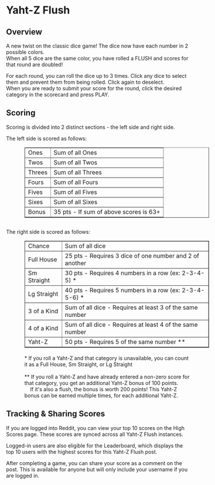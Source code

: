 # Yaht-Z Flush

## Overview
A new twist on the classic dice game! The dice now have each number in 2 possible colors.\
When all 5 dice are the same color, you have rolled a FLUSH and scores for that round are doubled!

For each round, you can roll the dice up to 3 times. Click any dice to select them and prevent them from being rolled. Click again to deselect.\
When you are ready to submit your score for the round, click the desired category in the scorecard and press PLAY.

## Scoring
Scoring is divided into 2 distinct sections - the left side and right side.

The left side is scored as follows:

<table border="1" style="margin-left:50px; margin-bottom:30px">
    <tr>
        <td>Ones</td>
        <td>Sum of all Ones</td>
    </tr>
    <tr>
        <td>Twos</td>
        <td>Sum of all Twos</td>
    </tr>
    <tr>
        <td>Threes</td>
        <td>Sum of all Threes</td>
    </tr>
    <tr>
        <td>Fours</td>
        <td>Sum of all Fours</td>
    </tr>
    <tr>
        <td>Fives</td>
        <td>Sum of all Fives</td>
    </tr>
    <tr>
        <td>Sixes</td>
        <td>Sum of all Sixes</td>
    </tr>
    <tr>
        <td>Bonus</td>
        <td>35 pts - If sum of above scores is 63+</td>
    </tr>
</table>


The right side is scored as follows:

<table border="1" style="margin-left:50px; margin-bottom:20px">
    <tr>
        <td>Chance</td>
        <td>Sum of all dice</td>
    </tr>
    <tr>
        <td>Full House</td>
        <td>25 pts - Requires 3 dice of one number and 2 of another</td>
    </tr>
    <tr>
        <td>Sm Straight</td>
        <td>30 pts - Requires 4 numbers in a row (ex: 2-3-4-5) *</td>
    </tr>
    <tr>
        <td>Lg Straight</td>
        <td>40 pts - Requires 5 numbers in a row (ex: 2-3-4-5-6) *</td>
    </tr>
    <tr>
        <td>3 of a Kind</td>
        <td>Sum of all dice - Requires at least 3 of the same number</td>
    </tr>
    <tr>
        <td>4 of a Kind</td>
        <td>Sum of all dice - Requires at least 4 of the same number</td>
    </tr>
    <tr>
        <td>Yaht-Z</td>
        <td>50 pts - Requires 5 of the same number **</td>
    </tr>
</table>

<p style="margin-left: 50px">
* If you roll a Yaht-Z and that category is unavailable, you can count it as a Full House, Sm Straight, or Lg Straight
<br/><br/>
** If you roll a Yaht-Z and have already entered a non-zero score for that category,  you get an additional Yaht-Z bonus of 100 points.
<br/>
&nbsp;&nbsp;&nbsp;
If it's also a flush, the bonus is worth 200 points! This Yaht-Z bonus can be earned multiple times, for each additional Yaht-Z.
</p>

## Tracking & Sharing Scores
If you are logged into Reddit, you can view your top 10 scores on the High Scores page. These scores are synced across all Yaht-Z Flush instances.

Logged-in users are also eligible for the Leaderboard, which displays the top 10 users with the highest scores for this Yaht-Z Flush post.

After completing a game, you can share your score as a comment on the post. This is available for anyone but will only include your username if you are logged in.
